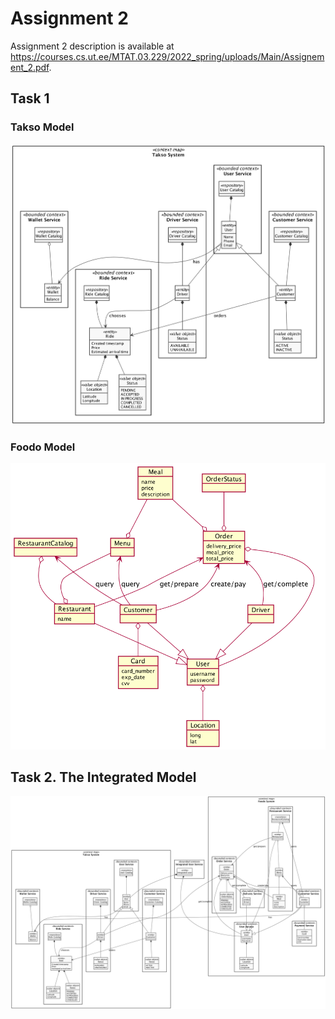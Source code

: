 # Assignment 2

Assignment 2 description is available at https://courses.cs.ut.ee/MTAT.03.229/2022_spring/uploads/Main/Assignement_2.pdf.

## Task 1

### Takso Model
![](out/takso-model/TaksoModel.png)

### Foodo Model
![](out/foodo-model/FoodoModel.png)

## Task 2. The Integrated Model

![](out/integrated-model/IntegratedModel.png)
